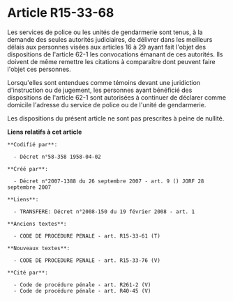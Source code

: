 # Article R15-33-68

Les services de police ou les unités de gendarmerie sont tenus, à la demande des seules autorités judiciaires, de délivrer
dans les meilleurs délais aux personnes visées aux articles 16 à 29 ayant fait l'objet des dispositions de l'article 62-1 les
convocations émanant de ces autorités. Ils doivent de même remettre les citations à comparaître dont peuvent faire l'objet
ces personnes.

Lorsqu'elles sont entendues comme témoins devant une juridiction d'instruction ou de jugement, les personnes ayant bénéficié
des dispositions de l'article 62-1 sont autorisées à continuer de déclarer comme domicile l'adresse du service de police ou
de l'unité de gendarmerie.

Les dispositions du présent article ne sont pas prescrites à peine de nullité.

**Liens relatifs à cet article**

	**Codifié par**:

	  - Décret n°58-358 1958-04-02

	**Créé par**:

	  - Décret n°2007-1388 du 26 septembre 2007 - art. 9 () JORF 28 septembre 2007

	**Liens**:

	  - TRANSFERE: Décret n°2008-150 du 19 février 2008 - art. 1

	**Anciens textes**:

	  - CODE DE PROCEDURE PENALE - art. R15-33-61 (T)

	**Nouveaux textes**:

	  - CODE DE PROCEDURE PENALE - art. R15-33-76 (V)

	**Cité par**:

	  - Code de procédure pénale - art. R261-2 (V)
	  - Code de procédure pénale - art. R40-45 (V)
